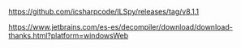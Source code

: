 
https://github.com/icsharpcode/ILSpy/releases/tag/v8.1.1

https://www.jetbrains.com/es-es/decompiler/download/download-thanks.html?platform=windowsWeb
